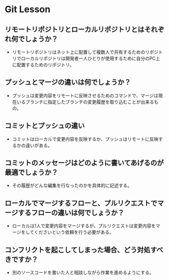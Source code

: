 # Git Lesson

## リモートリポジトリとローカルリポジトリとはそれぞれ何でしょうか？

- リモートリポジトリはネット上に配置して複数人で共有するためのリポジトリでローカルリポジトリは開発者一人ひとりが使用するために自分のPC上に配置するためのリポジトリ。

## プッシュとマージの違いは何でしょうか？

- プッシュは変更内容をリモートに反映させるためのコマンドで、マージは現在いるブランチに指定したブランチの変更履歴を取り込むことが出来るもの。

## コミットとプッシュの違い

- コミットはローカルで変更内容を反映するか、プッシュはリモートに反映するかの違いがある。

## コミットのメッセージはどのように書いてあげるのが最適でしょうか？

- その履歴がどんな編集を行なったのかを具体的に記述する。

## ローカルでマージするフローと、プルリクエストでマージするフローの違いは何でしょうか？

- ローカルは1人で変更内容をマージするが、プルリクエストは変更内容をマージをしてくださいという依頼を行う必要がある。

## コンフリクトを起こしてしまった場合、どう対処すべきですか？

- 別のソースコードを書いた人と相談しながら作業を進めるようにする。